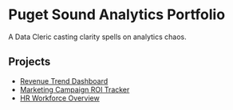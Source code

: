 # Puget Sound Analytics Portfolio 

A Data Cleric casting clarity spells on analytics chaos.

## Projects
- [Revenue Trend Dashboard](dashboards/revenue-dashboard.md)
- [Marketing Campaign ROI Tracker](dashboards/marketing-dashboard.md)
- [HR Workforce Overview](dashboards/hr-dashboard.md)
